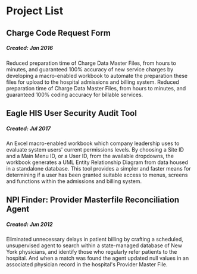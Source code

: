 # Project List

## Charge Code Request Form

##### Created: Jan 2016

Reduced preparation time of Charge Data Master Files, from hours to minutes, and guaranteed 100% accuracy of new service charges by developing a macro-enabled workbook to automate the preparation these files for upload to the hospital admissions and billing system.  Reduced preparation time of Charge Data Master Files, from hours to minutes, and guaranteed 100% coding accuracy for billable services.

## Eagle HIS User Security Audit Tool

##### Created: Jul 2017

An Excel macro-enabled workbook which company leadership uses to evaluate system users' current permissions levels. By choosing a Site ID and a Main Menu ID, or a User ID, from the available dropdowns, the workbook generates a UML Entity Relationship Diagram from data housed in a standalone database. This tool provides a simpler and faster means for determining if a user has been granted suitable access to menus, screens and functions within the admissions and billing system.

## NPI Finder: Provider Masterfile Reconciliation Agent

##### Created: Jun 2012

Eliminated unnecessary delays in patient billing by crafting a scheduled, unsupervised agent to search within a state-managed database of New York physicians, and identify those who regularly refer patients to the hospital. And when a match was found the agent updated null values in an associated physician record in the hospital's Provider Master File.

